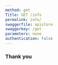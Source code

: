 ```yaml
---
method: get
Title: GET /info
permalink: info/
swaggerfile: apistore
swaggerkey: /get
parameters: none
authentication: false
--- 
```


### Thank you
